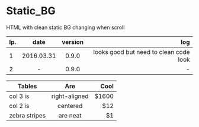 # Static_BG
HTML with clean static BG changing when scroll


| lp. | date       | version |  log                                   |
| --- |:-------:|:-----:| --------------------------------------:|
| 1   | 2016.03.31 | 0.9.0   | looks good but need to clean code look |
| 2   | -          | 0.9.0   | - |




| Tables        | Are           | Cool  |
| ------------- |:-------------:| -----:|
| col 3 is      | right-aligned | $1600 |
| col 2 is      | centered      |   $12 |
| zebra stripes | are neat      |    $1 |
